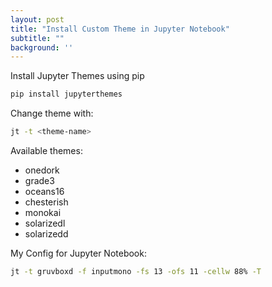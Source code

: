 ```yaml
---
layout: post
title: "Install Custom Theme in Jupyter Notebook"
subtitle: ""
background: ''
---
```


Install Jupyter Themes using pip

```sh 
pip install jupyterthemes
```
Change theme with:

```sh
jt -t <theme-name>
```

Available themes:

- onedork
- grade3
- oceans16
- chesterish
- monokai
- solarizedl
- solarizedd

My Config for Jupyter Notebook:

```sh 
jt -t gruvboxd -f inputmono -fs 13 -ofs 11 -cellw 88% -T
```